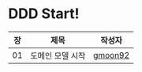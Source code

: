 # DDD Start!

| 장   | 제목        |작성자|
|-----|-----------|---|
| 01  | 도메인 모델 시작 | [gmoon92](https://github.com/gmoon92/read-books-for-programmers/blob/main/DDD%20Start!/01.%20%EB%8F%84%EB%A9%94%EC%9D%B8%20%EB%AA%A8%EB%8D%B8%20%EC%8B%9C%EC%9E%91/gmoon92.md) |